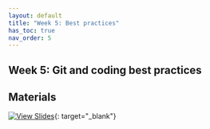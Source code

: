 ```yaml
---
layout: default
title: "Week 5: Best practices"
has_toc: true
nav_order: 5
---
```


## Week 5: Git and coding best practices

## Materials

[![View Slides](https://img.shields.io/badge/View-Slides-orange?logo=html5)](../output/05-best_practice.html){: target="_blank"}
